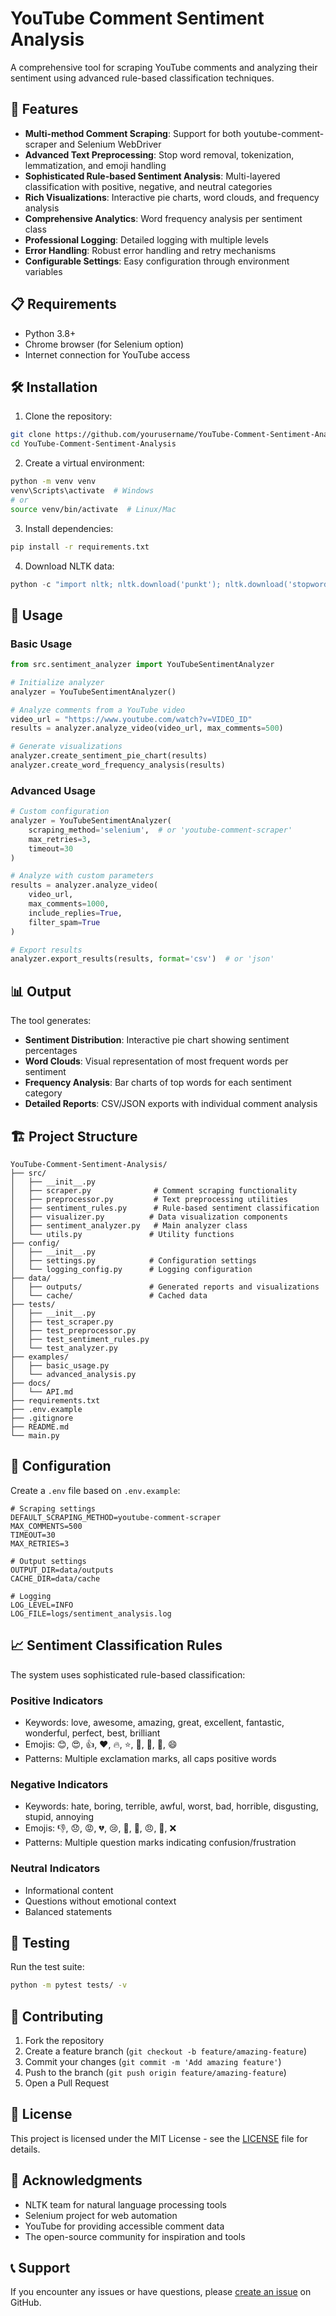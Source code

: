# YouTube Comment Sentiment Analysis

A comprehensive tool for scraping YouTube comments and analyzing their sentiment using advanced rule-based classification techniques.

## 🚀 Features

- **Multi-method Comment Scraping**: Support for both youtube-comment-scraper and Selenium WebDriver
- **Advanced Text Preprocessing**: Stop word removal, tokenization, lemmatization, and emoji handling
- **Sophisticated Rule-based Sentiment Analysis**: Multi-layered classification with positive, negative, and neutral categories
- **Rich Visualizations**: Interactive pie charts, word clouds, and frequency analysis
- **Comprehensive Analytics**: Word frequency analysis per sentiment class
- **Professional Logging**: Detailed logging with multiple levels
- **Error Handling**: Robust error handling and retry mechanisms
- **Configurable Settings**: Easy configuration through environment variables

## 📋 Requirements

- Python 3.8+
- Chrome browser (for Selenium option)
- Internet connection for YouTube access

## 🛠️ Installation

1. Clone the repository:
```bash
git clone https://github.com/yourusername/YouTube-Comment-Sentiment-Analysis.git
cd YouTube-Comment-Sentiment-Analysis
```

2. Create a virtual environment:
```bash
python -m venv venv
venv\Scripts\activate  # Windows
# or
source venv/bin/activate  # Linux/Mac
```

3. Install dependencies:
```bash
pip install -r requirements.txt
```

4. Download NLTK data:
```python
python -c "import nltk; nltk.download('punkt'); nltk.download('stopwords'); nltk.download('wordnet'); nltk.download('vader_lexicon')"
```

## 🚀 Usage

### Basic Usage

```python
from src.sentiment_analyzer import YouTubeSentimentAnalyzer

# Initialize analyzer
analyzer = YouTubeSentimentAnalyzer()

# Analyze comments from a YouTube video
video_url = "https://www.youtube.com/watch?v=VIDEO_ID"
results = analyzer.analyze_video(video_url, max_comments=500)

# Generate visualizations
analyzer.create_sentiment_pie_chart(results)
analyzer.create_word_frequency_analysis(results)
```

### Advanced Usage

```python
# Custom configuration
analyzer = YouTubeSentimentAnalyzer(
    scraping_method='selenium',  # or 'youtube-comment-scraper'
    max_retries=3,
    timeout=30
)

# Analyze with custom parameters
results = analyzer.analyze_video(
    video_url,
    max_comments=1000,
    include_replies=True,
    filter_spam=True
)

# Export results
analyzer.export_results(results, format='csv')  # or 'json'
```

## 📊 Output

The tool generates:
- **Sentiment Distribution**: Interactive pie chart showing sentiment percentages
- **Word Clouds**: Visual representation of most frequent words per sentiment
- **Frequency Analysis**: Bar charts of top words for each sentiment category
- **Detailed Reports**: CSV/JSON exports with individual comment analysis

## 🏗️ Project Structure

```
YouTube-Comment-Sentiment-Analysis/
├── src/
│   ├── __init__.py
│   ├── scraper.py              # Comment scraping functionality
│   ├── preprocessor.py         # Text preprocessing utilities
│   ├── sentiment_rules.py      # Rule-based sentiment classification
│   ├── visualizer.py          # Data visualization components
│   ├── sentiment_analyzer.py   # Main analyzer class
│   └── utils.py               # Utility functions
├── config/
│   ├── __init__.py
│   ├── settings.py            # Configuration settings
│   └── logging_config.py      # Logging configuration
├── data/
│   ├── outputs/               # Generated reports and visualizations
│   └── cache/                 # Cached data
├── tests/
│   ├── __init__.py
│   ├── test_scraper.py
│   ├── test_preprocessor.py
│   ├── test_sentiment_rules.py
│   └── test_analyzer.py
├── examples/
│   ├── basic_usage.py
│   └── advanced_analysis.py
├── docs/
│   └── API.md
├── requirements.txt
├── .env.example
├── .gitignore
├── README.md
└── main.py
```

## 🔧 Configuration

Create a `.env` file based on `.env.example`:

```env
# Scraping settings
DEFAULT_SCRAPING_METHOD=youtube-comment-scraper
MAX_COMMENTS=500
TIMEOUT=30
MAX_RETRIES=3

# Output settings
OUTPUT_DIR=data/outputs
CACHE_DIR=data/cache

# Logging
LOG_LEVEL=INFO
LOG_FILE=logs/sentiment_analysis.log
```

## 📈 Sentiment Classification Rules

The system uses sophisticated rule-based classification:

### Positive Indicators
- Keywords: love, awesome, amazing, great, excellent, fantastic, wonderful, perfect, best, brilliant
- Emojis: 😊, 😍, 👍, ❤️, 🔥, ⭐, 🎉, 👏, 💯, 😄
- Patterns: Multiple exclamation marks, all caps positive words

### Negative Indicators
- Keywords: hate, boring, terrible, awful, worst, bad, horrible, disgusting, stupid, annoying
- Emojis: 👎, 😞, 😡, 💔, 😢, 🤮, 😤, 😠, 💩, ❌
- Patterns: Multiple question marks indicating confusion/frustration

### Neutral Indicators
- Informational content
- Questions without emotional context
- Balanced statements

## 🧪 Testing

Run the test suite:

```bash
python -m pytest tests/ -v
```

## 📝 Contributing

1. Fork the repository
2. Create a feature branch (`git checkout -b feature/amazing-feature`)
3. Commit your changes (`git commit -m 'Add amazing feature'`)
4. Push to the branch (`git push origin feature/amazing-feature`)
5. Open a Pull Request

## 📄 License

This project is licensed under the MIT License - see the [LICENSE](LICENSE) file for details.

## 🙏 Acknowledgments

- NLTK team for natural language processing tools
- Selenium project for web automation
- YouTube for providing accessible comment data
- The open-source community for inspiration and tools

## 📞 Support

If you encounter any issues or have questions, please [create an issue](https://github.com/yourusername/YouTube-Comment-Sentiment-Analysis/issues) on GitHub.